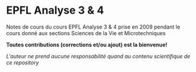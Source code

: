 # EPFL Analyse 3 & 4
Notes de cours du cours EPFL Analyse 3 &amp; 4 prise en 2009 pendant le cours donné aux sections Sciences de la Vie et Microtechniques

**Toutes contributions (corrections et/ou ajout) est la bienvenue!**

*L'auteur ne prend aucune responsabilité quand au contenu scientifique de ce repository*
